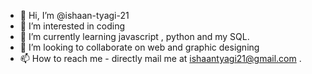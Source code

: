 - 👋 Hi, I’m @ishaan-tyagi-21
- 👀 I’m interested in coding
- 🌱 I’m currently learning javascript , python and my SQL.
- 💞️ I’m looking to collaborate on web and graphic designing
- 📫 How to reach me - directly mail me at ishaantyagi21@gmail.com .

<!---
ishaan-tyagi-21/ishaan-tyagi-21 is a ✨ special ✨ repository because its `README.md` (this file) appears on your GitHub profile.
You can click the Preview link to take a look at your changes.
--->
